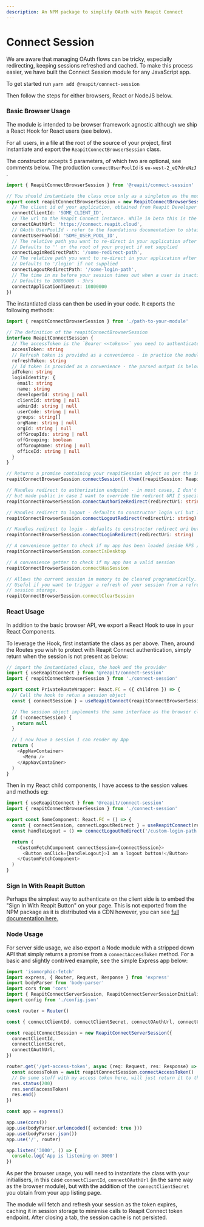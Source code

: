 ```yaml
---
description: An NPM package to simplify OAuth with Reapit Connect
---
```


# Connect Session

We are aware that managing OAuth flows can be tricky, especially redirecting, keeping sessions refreshed and cached. To make this process easier, we have built the Connect Session module for any JavaScript app.

To get started run `yarn add @reapit/connect-session`

Then follow the steps for either browsers, React or NodeJS below.

### Basic Browser Usage

The module is intended to be browser framework agnostic although we ship a React Hook for React users (see below).

For all users, in a file at the root of the source of your project, first instantiate and export the `ReapitConnectBrowserSession` class.

The constructor accepts 5 parameters, of which two are optional, see comments below. The  production `connectUserPoolId` is `eu-west-2_eQ7dreNzJ` .

```typescript
import { ReapitConnectBrowserSession } from '@reapit/connect-session'

// You should instantiate the class once only as a singleton as the module manages it's own state
export const reapitConnectBrowserSession = new ReapitConnectBrowserSession({
  // The client id of your application, obtained from Reapit Developer Portal
  connectClientId: 'SOME_CLIENT_ID',
  // The url to the Reapit Connect instance. While in beta this is the below URL but will need to be context aware in full prod/
  connectOAuthUrl: 'https://connect.reapit.cloud',
  // OAuth UserPoolId - refer to the foundations documentation to obtain this for the correct environment
  connectUserPoolId: 'SOME_USER_POOL_ID',
  // The relative path you want to re-direct in your application after a successful login. You will have supplied this when you registered your app.
  // Defaults to '' or the root of your project if not supplied
  connectLoginRedirectPath: '/some-redirect-path',
  // The relative path you want to re-direct in your application after a successful logout. You will have supplied this when you registered your app.
  // Defaults to '/login' if not supplied
  connectLogoutRedirectPath: '/some-login-path',
  // The time in ms before your session times out when a user is inactive. 
  // Defaults to 10800000 - 3hrs
  connectApplicationTimeout: 10800000
})
```

The instantiated class can then be used in your code. It exports the following methods:

```typescript
import { reapitConnectBrowserSession } from './path-to-your-module'

// The definition of the reapitConnectBrowserSession
interface ReapitConnectSession {
  // The accessToken is the `Bearer <<token>>` you need to authenticate against the platform API.
  accessToken: string
  // Refresh token is provided as a convenience - in practice the module handle's refreshing and caching of your session out the box
  refreshToken: string
  // Id token is provided as a convenience - the parsed output is below in the loginIdentity object below
  idToken: string
  loginIdentity: {
    email: string
    name: string
    developerId: string | null
    clientId: string | null
    adminId: string | null
    userCode: string | null
    groups: string[]
    orgName: string | null
    orgId: string | null
    offGroupIds: string | null
    offGrouping: boolean
    offGroupName: string | null
    officeId: string | null
  }
}

// Returns a promise containing your reapitSession object as per the interface above
reapitConnectBrowserSession.connectSession().then((reapitSession: ReapitConnectSession) => reapitSession)

// Handles redirect to authorization endpoint - in most cases, I don't need to call in my app as handled by the module
// but made public in case I want to override the redirect URI I specified in the constructor
reapitConnectBrowserSession.connectAuthorizeRedirect(redirectUri: string)

// Handles redirect to logout - defaults to constructor login uri but I can override if I like.
reapitConnectBrowserSession.connectLogoutRedirect(redirectUri: string)

// Handles redirect to login - defaults to constructor redirect uri but I can override if I like.
reapitConnectBrowserSession.connectLoginRedirect(redirectUri: string)

// A convenience getter to check if my app has been loaded inside RPS / Desktop / Agency Cloud
reapitConnectBrowserSession.connectIsDesktop

// A convenience getter to check if my app has a valid session
reapitConnectBrowserSession.connectHasSession

// Allows the current session in memory to be cleared programatically.
// Useful if you want to trigger a refresh of your session from a refresh token in
// session storage.
reapitConnectBrowserSession.connectClearSession
```

### React Usage

In addition to the basic browser API, we export a React Hook to use in your React Components.

To leverage the Hook, first instantiate the class as per above. Then, around the Routes you wish to protect with Reapit Connect authentication, simply return when the session is not present as below:

```typescript
// import the instantiated class, the hook and the provider
import { useReapitConnect } from '@reapit/connect-session'
import { reapitConnectBrowserSession } from './connect-session'

export const PrivateRouteWrapper: React.FC = ({ children }) => {
  // Call the hook to retun a session object
  const { connectSession } = useReapitConnect(reapitConnectBrowserSession)

  // The session object implements the same interface as the browser class with the exception that the connectSession promise is handled wrapped in a useEffect hook and so is just an objecy or null. Here I return null from the component while I am fetching a session
  if (!connectSession) {
    return null
  }

  // I now have a session I can render my App
  return (
    <AppNavContainer>
      <Menu />
    </AppNavContainer>
  )
}
```

Then in my React child components, I have access to the session values and methods eg:

```typescript
import { useReapitConnect } from '@reapit/connect-session'
import { reapitConnectBrowserSession } from './connect-session'

export const SomeComponent: React.FC = () => {
  const { connectSession, connectLogoutRedirect } = useReapitConnect(reapitConnectBrowserSession)
  const handleLogout = () => connectLogoutRedirect('/custom-login-path') // Optional path param

  return (
    <CustomFetchComponent connectSession={connectSession}>
      <Button onClick={handleLogout}>I am a logout button!</Button>
    </CustomFetchComponent>
  )
}
```

### Sign In With Reapit Button

Perhaps the simplest way to authenticate on the client side is to embed the "Sign In With Reapit Button" on your page. This is not exported from the NPM package as it is distributed via a CDN however, you can see [full documentation here.](web.md#sign-in-with-reapit)

### Node Usage

For server side usage, we also export a Node module with a stripped down API that simply returns a promise from a `connectAccessToken` method. For a basic and slightly contrived example, see the simple Express app below:

```typescript
import 'isomorphic-fetch'
import express, { Router, Request, Response } from 'express'
import bodyParser from 'body-parser'
import cors from 'cors'
import { ReapitConnectServerSession, ReapitConnectServerSessionInitializers } from '@reapit/connect-session'
import config from './config.json'

const router = Router()

const { connectClientId, connectClientSecret, connectOAuthUrl, connectUserPoolId } = config as ReapitConnectServerSessionInitializers

const reapitConnectSession = new ReapitConnectServerSession({
  connectClientId,
  connectClientSecret,
  connectOAuthUrl,
})

router.get('/get-access-token', async (req: Request, res: Response) => {
  const accessToken = await reapitConnectSession.connectAccessToken()
  // Do some stuff with my access token here, will just return it to the user as an example
  res.status(200)
  res.send(accessToken)
  res.end()
})

const app = express()

app.use(cors())
app.use(bodyParser.urlencoded({ extended: true }))
app.use(bodyParser.json())
app.use('/', router)

app.listen('3000', () => {
  console.log('App is listening on 3000')
})
```

As per the browser usage, you will need to instantiate the class with your initialisers, in this case `connectClientId`, `connectOAuthUrl` (in the same way as the browser module), but with the addition of the `connectClientSecret` you obtain from your app listing page.

The module will fetch and refresh your session as the token expires, caching it in session storage to minimise calls to Reapit Connect token endpoint. After closing a tab, the session cache is not persisted.
